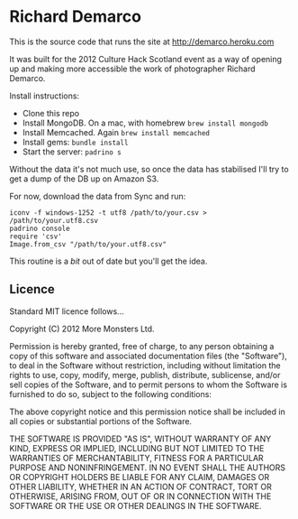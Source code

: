 Richard Demarco
===============

This is the source code that runs the site at http://demarco.heroku.com

It was built for the 2012 Culture Hack Scotland event as a way of opening up and making more accessible the work of photographer Richard Demarco.

Install instructions:

* Clone this repo
* Install MongoDB. On a mac, with homebrew `brew install mongodb`
* Install Memcached. Again `brew install memcached`
* Install gems: `bundle install`
* Start the server: `padrino s`

Without the data it's not much use, so once the data has stabilised I'll try to get a dump of the DB up on Amazon S3. 

For now, download the data from Sync and run:

    iconv -f windows-1252 -t utf8 /path/to/your.csv > /path/to/your.utf8.csv
    padrino console
    require 'csv'
    Image.from_csv "/path/to/your.utf8.csv"

This routine is a _bit_ out of date but you'll get the idea.

Licence
-------

Standard MIT licence follows...

Copyright (C) 2012 More Monsters Ltd.

Permission is hereby granted, free of charge, to any person obtaining a copy of this software and associated documentation files (the "Software"), to deal in the Software without restriction, including without limitation the rights to use, copy, modify, merge, publish, distribute, sublicense, and/or sell copies of the Software, and to permit persons to whom the Software is furnished to do so, subject to the following conditions:

The above copyright notice and this permission notice shall be included in all copies or substantial portions of the Software.

THE SOFTWARE IS PROVIDED "AS IS", WITHOUT WARRANTY OF ANY KIND, EXPRESS OR IMPLIED, INCLUDING BUT NOT LIMITED TO THE WARRANTIES OF MERCHANTABILITY, FITNESS FOR A PARTICULAR PURPOSE AND NONINFRINGEMENT. IN NO EVENT SHALL THE AUTHORS OR COPYRIGHT HOLDERS BE LIABLE FOR ANY CLAIM, DAMAGES OR OTHER LIABILITY, WHETHER IN AN ACTION OF CONTRACT, TORT OR OTHERWISE, ARISING FROM, OUT OF OR IN CONNECTION WITH THE SOFTWARE OR THE USE OR OTHER DEALINGS IN THE SOFTWARE.
